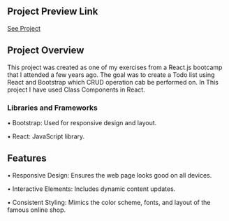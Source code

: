 ## Project Preview Link
[See Project](https://rastifar.github.io/Todo-js/)

## Project Overview
This project was created as one of my exercises from a React.js bootcamp that I attended a few years ago.
The goal was to create a Todo list using React and Bootstrap which CRUD operation cab be performed on. 
In This project I have used Class Components in React.


### Libraries and Frameworks
•  Bootstrap: Used for responsive design and layout.

•  React: JavaScript library.

## Features
•  Responsive Design: Ensures the web page looks good on all devices.

•  Interactive Elements: Includes dynamic content updates.

•  Consistent Styling: Mimics the color scheme, fonts, and layout of the famous online shop.
